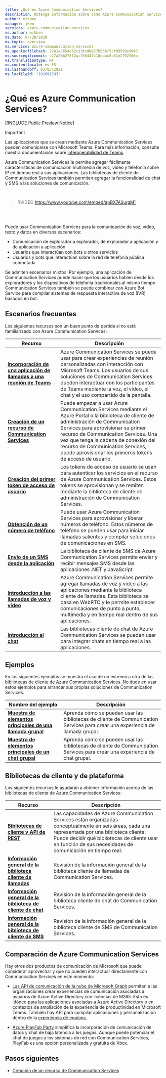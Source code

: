 ```yaml
---
title: ¿Qué es Azure Communication Services?
description: Obtenga información sobre cómo Azure Communication Services le ayuda a desarrollar experiencias de usuario enriquecidas con comunicaciones en tiempo real.
author: mikben
manager: jken
services: azure-communication-services
ms.author: mikben
ms.date: 07/20/2020
ms.topic: overview
ms.service: azure-communication-services
ms.openlocfilehash: 27b1a2654a52c136c0b827b536f5cf99928e5947
ms.sourcegitcommit: c27a20b278f2ac758447418ea4c8c61e27927d6a
ms.translationtype: HT
ms.contentlocale: es-ES
ms.lasthandoff: 03/03/2021
ms.locfileid: "101691593"
---
```

# <a name="what-is-azure-communication-services"></a>¿Qué es Azure Communication Services?

[!INCLUDE [Public Preview Notice](./includes/public-preview-include.md)]

> [!IMPORTANT]
> Las aplicaciones que se crean mediante Azure Communication Services pueden comunicarse con Microsoft Teams. Para más información, consulte nuestra documentación sobre [interoperabilidad de Teams](./quickstarts/voice-video-calling/get-started-teams-interop.md).

Azure Communication Services le permite agregar fácilmente características de comunicación multimedia de voz, vídeo y telefonía sobre IP en tiempo real a sus aplicaciones. Las bibliotecas de cliente de Communication Services también permiten agregar la funcionalidad de chat y SMS a las soluciones de comunicación.

<br>

> [!VIDEO https://www.youtube.com/embed/apBX7ASurgM]

<br>
<br>

Puede usar Communication Services para la comunicación de voz, vídeo, texto y datos en diversos escenarios:

- Comunicación de explorador a explorador, de explorador a aplicación y de aplicación a aplicación
- Usuarios que interactúan con bots u otros servicios
- Usuarios y bots que interactúan sobre la red de telefonía pública conmutada

Se admiten escenarios mixtos. Por ejemplo, una aplicación de Communication Services puede hacer que los usuarios hablen desde los exploradores y los dispositivos de telefonía tradicionales al mismo tiempo. Communication Services también se puede combinar con Azure Bot Service para compilar sistemas de respuesta interactiva de voz (IVR) basados en bot.

## <a name="common-scenarios"></a>Escenarios frecuentes

Los siguientes recursos son un buen punto de partida si no está familiarizado con Azure Communication Services:
<br>

| Recurso                               |Descripción                           |
|---                                    |---                                   |
|**[Incorporación de una aplicación de llamadas a una reunión de Teams](./quickstarts/voice-video-calling/get-started-teams-interop.md)**|Azure Communication Services se puede usar para crear experiencias de reunión personalizadas con interacción con Microsoft Teams. Los usuarios de sus soluciones de Communication Services pueden interactuar con los participantes de Teams mediante la voz, el vídeo, el chat y el uso compartido de la pantalla.|
|**[Creación de un recurso de Communication Services](./quickstarts/create-communication-resource.md)**|Puede empezar a usar Azure Communication Services mediante el Azure Portal o la biblioteca de cliente de administración de Communication Services para aprovisionar su primer recurso de Communication Services. Una vez que tenga la cadena de conexión del recurso de Communication Services, puede aprovisionar los primeros tokens de acceso de usuario.|
|**[Creación del primer token de acceso de usuario](./quickstarts/access-tokens.md)**|Los tokens de acceso de usuario se usan para autenticar los servicios en el recurso de Azure Communication Services. Estos tokens se aprovisionan y se remiten mediante la biblioteca de cliente de administración de Communication Services.|
|**[Obtención de un número de teléfono](./quickstarts/telephony-sms/get-phone-number.md)**|Puede usar Azure Communication Services para aprovisionar y liberar números de teléfono. Estos números de teléfono se pueden usar para iniciar llamadas salientes y compilar soluciones de comunicaciones en SMS.|
|**[Envío de un SMS desde la aplicación](./quickstarts/telephony-sms/send.md)**|La biblioteca de cliente de SMS de Azure Communication Services permite enviar y recibir mensajes SMS desde las aplicaciones .NET y JavaScript.|
|**[Introducción a las llamadas de voz y vídeo](./quickstarts/voice-video-calling/getting-started-with-calling.md)**| Azure Communication Services permite agregar llamadas de voz y vídeo a las aplicaciones mediante la biblioteca cliente de llamadas. Esta biblioteca se basa en WebRTC y le permite establecer comunicaciones de punto a punto, multimedia y en tiempo real dentro de sus aplicaciones.|
|**[Introducción al chat](./quickstarts/chat/get-started.md)**|Las bibliotecas cliente de chat de Azure Communication Services se pueden usar para integrar chats en tiempo real a las aplicaciones.|


## <a name="samples"></a>Ejemplos

En los siguientes ejemplos se muestra el uso de un extremo a otro de las bibliotecas de cliente de Azure Communication Services. No dude en usar estos ejemplos para arrancar sus propias soluciones de Communication Services.
<br>

| Nombre del ejemplo                               | Descripción                           |
|---                                    |---                                   |
|**[Muestra de elementos principales de una llamada grupal](./samples/calling-hero-sample.md)**|Aprenda cómo se pueden usar las bibliotecas de cliente de Communication Services para crear una experiencia de llamada grupal.|
|**[Muestra de elementos principales de un chat grupal](./samples/chat-hero-sample.md)**|Aprenda cómo se pueden usar las bibliotecas de cliente de Communication Services para crear una experiencia de chat grupal.|


## <a name="platforms-and-client-libraries"></a>Bibliotecas de cliente y de plataforma

Los siguientes recursos le ayudarán a obtener información acerca de las bibliotecas de cliente de Azure Communication Services:

| Recurso                               | Descripción                           |
|---                                    |---                                   |
|**[Bibliotecas de cliente y API de REST](./concepts/sdk-options.md)**|Las capacidades de Azure Communication Services están organizadas conceptualmente en seis áreas, cada una representada por una biblioteca cliente. Puede decidir qué bibliotecas de cliente usar en función de sus necesidades de comunicación en tiempo real.|
|**[Información general de la biblioteca cliente de llamadas](./concepts/voice-video-calling/calling-sdk-features.md)**|Revisión de la información general de la biblioteca cliente de llamadas de Communication Services.|
|**[Información general de la biblioteca de cliente de chat](./concepts/chat/sdk-features.md)**|Revisión de la información general de la biblioteca cliente de chat de Communication Services.|
|**[Información general de la biblioteca de cliente de SMS](./concepts/telephony-sms/sdk-features.md)**|Revisión de la información general de la biblioteca cliente de SMS de Communication Services.|

## <a name="compare-azure-communication-services"></a>Comparación de Azure Communication Services

Hay otros dos productos de comunicación de Microsoft que puede considerar aprovechar y que no pueden interactuar directamente con Communication Services en este momento:

 - [Las API de comunicación de la nube de Microsoft Graph](/graph/cloud-communications-concept-overview) permiten a las organizaciones crear experiencias de comunicación asociadas a usuarios de Azure Active Directory con licencias de M365. Esto es idóneo para las aplicaciones asociadas a Azure Active Directory o en contextos de ampliación de la experiencia de productividad en Microsoft Teams. También hay API para compilar aplicaciones y personalización dentro de la [experiencia de equipos.](/microsoftteams/platform/?preserve-view=true&view=msteams-client-js-latest)

 - [Azure PlayFab Party](/gaming/playfab/features/multiplayer/networking/) simplifica la incorporación de comunicación de datos y chat de baja latencia a los juegos. Aunque puede potenciar el chat de juegos y los sistemas de red con Communication Services, PlayFab es una opción personalizada y gratuita de Xbox.


## <a name="next-steps"></a>Pasos siguientes

 - [Creación de un recurso de Communication Services](./quickstarts/create-communication-resource.md)